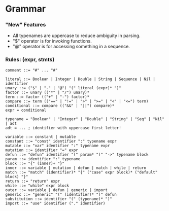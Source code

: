# Grammar

### "New" Features
 - All typenames are uppercase to reduce ambiguity in parsing.
 - "$" operator is for invoking functions.
 - "@" operator is for accessing something in a sequence.

### Rules: (expr, stmts)
```bnf
comment ::= "#" ... "#"

literal ::= Boolean | Integer | Double | String | Sequence | Nil | identifier
unary ::= ("$" | "-" | "@") "(" literal (expr)* ")"
factor ::= unary (("*" | "/") unary)*
term ::= factor (("+" | "-") factor)*
compare ::= term (("==" | "!=" | ">" | ">=" | "<" | "<=") term)
conditional ::= compare (("&&" | "||") compare)*
expr = conditional

typename = "Boolean" | "Integer" | "Double" | "String" | "Seq" | "Nil" | adt
adt = ... ; identifier with uppercase first letter!

variable ::= constant | mutable
constant ::= "const" identifier ":" typename expr
mutable ::= "var" identifier ":" typename expr
mutation ::= identifier "=" expr
defun ::= "defun" identifier "(" param* ")" "->" typename block
param ::= identifier ":" typename
block ::= "{" (inner)+ "}"
inner ::= variable | mutation | defun | match | while | return
match ::= "match" (identifier)* "{" ("case" expr block)* ("default" block) "}"
return ::= "return" expr
while ::= "while" expr block
outer ::= variable | defun | generic | import
generic ::= "generic" "(" (identifier)* ")" defun
substitution ::= identifier "(" (typename)* ")"
import ::= "use" identifier ("." identifier)
```